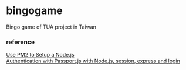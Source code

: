 # bingogame
Bingo game of TUA project in Taiwan

### reference
[Use PM2 to Setup a Node.js](https://www.digitalocean.com/community/tutorials/how-to-use-pm2-to-setup-a-node-js-production-environment-on-an-ubuntu-vps)  
[Authentication with Passport.js with Node.js, session, express and login](http://code.runnable.com/VSlknUT7ZMZpp-2v/authentication-with-passport-for-node-js-session-express-and-login)
